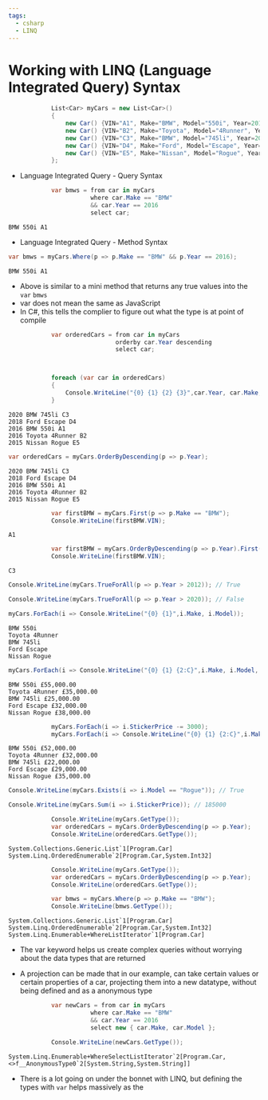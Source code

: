 ```yaml
---
tags:
  - csharp
  - LINQ
---
```

# Working with LINQ (Language Integrated Query) Syntax

```c#
            List<Car> myCars = new List<Car>()
            {
                new Car() {VIN="A1", Make="BMW", Model="550i", Year=2016, StickerPrice=55000.00 },
                new Car() {VIN="B2", Make="Toyota", Model="4Runner", Year=2016, StickerPrice=35000.00 },
                new Car() {VIN="C3", Make="BMW", Model="745li", Year=2020, StickerPrice=25000.00 },
                new Car() {VIN="D4", Make="Ford", Model="Escape", Year=2018, StickerPrice=32000.00 },
                new Car() {VIN="E5", Make="Nissan", Model="Rogue", Year=2015, StickerPrice=38000.00 }
            };
```




* Language Integrated Query - Query Syntax
```c#
            var bmws = from car in myCars
                       where car.Make == "BMW"
                       && car.Year == 2016
                       select car;
```
```console
BMW 550i A1
```

* Language Integrated Query - Method Syntax
```c#
var bmws = myCars.Where(p => p.Make == "BMW" && p.Year == 2016);
```
```console
BMW 550i A1
```
* Above is similar to a mini method that returns any true values into the `var` `bmws`
* var does not mean the same as JavaScript
* In C#, this tells the complier to figure out what the type is at point of compile

```c#
            var orderedCars = from car in myCars
                              orderby car.Year descending   
                              select car;



            foreach (var car in orderedCars)
            {
                Console.WriteLine("{0} {1} {2} {3}",car.Year, car.Make, car.Model, car.VIN);
            }   
```
```console
2020 BMW 745li C3
2018 Ford Escape D4
2016 BMW 550i A1
2016 Toyota 4Runner B2
2015 Nissan Rogue E5
```

```c#
var orderedCars = myCars.OrderByDescending(p => p.Year);
```
```console
2020 BMW 745li C3
2018 Ford Escape D4
2016 BMW 550i A1
2016 Toyota 4Runner B2
2015 Nissan Rogue E5
```

```c#
            var firstBMW = myCars.First(p => p.Make == "BMW");
            Console.WriteLine(firstBMW.VIN);
```
```console
A1
```

```c#
            var firstBMW = myCars.OrderByDescending(p => p.Year).First(p => p.Make == "BMW");
            Console.WriteLine(firstBMW.VIN);
```
```console
C3
```

```c#
Console.WriteLine(myCars.TrueForAll(p => p.Year > 2012)); // True
```
```c#
Console.WriteLine(myCars.TrueForAll(p => p.Year > 2020)); // False
```
```c#
myCars.ForEach(i => Console.WriteLine("{0} {1}",i.Make, i.Model));
```
```console
BMW 550i
Toyota 4Runner
BMW 745li
Ford Escape
Nissan Rogue
```


```c#
myCars.ForEach(i => Console.WriteLine("{0} {1} {2:C}",i.Make, i.Model, i.StickerPrice));
```
```console
BMW 550i £55,000.00
Toyota 4Runner £35,000.00
BMW 745li £25,000.00
Ford Escape £32,000.00
Nissan Rogue £38,000.00
```

```c#
            myCars.ForEach(i => i.StickerPrice -= 3000);
            myCars.ForEach(i => Console.WriteLine("{0} {1} {2:C}",i.Make, i.Model, i.StickerPrice));
```
```console
BMW 550i £52,000.00
Toyota 4Runner £32,000.00
BMW 745li £22,000.00
Ford Escape £29,000.00
Nissan Rogue £35,000.00
```

```c#
Console.WriteLine(myCars.Exists(i => i.Model == "Rogue")); // True
```
```c#
Console.WriteLine(myCars.Sum(i => i.StickerPrice)); // 185000
```

```c#
            Console.WriteLine(myCars.GetType());
            var orderedCars = myCars.OrderByDescending(p => p.Year);
            Console.WriteLine(orderedCars.GetType());
```
```console
System.Collections.Generic.List`1[Program.Car]
System.Linq.OrderedEnumerable`2[Program.Car,System.Int32]
```

```c#
            Console.WriteLine(myCars.GetType());
            var orderedCars = myCars.OrderByDescending(p => p.Year);
            Console.WriteLine(orderedCars.GetType());

            var bmws = myCars.Where(p => p.Make == "BMW");
            Console.WriteLine(bmws.GetType());
```
```console
System.Collections.Generic.List`1[Program.Car]
System.Linq.OrderedEnumerable`2[Program.Car,System.Int32]
System.Linq.Enumerable+WhereListIterator`1[Program.Car]
```

* The var keyword helps us create complex queries without worrying about the data types that are returned

* A projection can be made that in our example, can take certain values or certain properties of a car, projecting them into a new datatype, without being defined and as a anonymous type 


```c#
            var newCars = from car in myCars
                       where car.Make == "BMW"
                       && car.Year == 2016
                       select new { car.Make, car.Model };

            Console.WriteLine(newCars.GetType());
```
```console
System.Linq.Enumerable+WhereSelectListIterator`2[Program.Car,<>f__AnonymousType0`2[System.String,System.String]]
```

* There is a lot going on under the bonnet with LINQ, but defining the types with `var` helps massively as the





























































